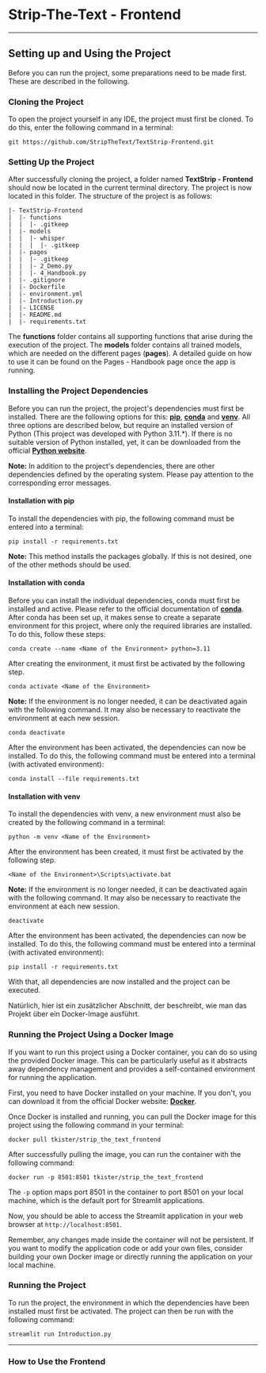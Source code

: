 # Strip-The-Text - Frontend

---

## Setting up and Using the Project

Before you can run the project, some preparations need to be made first. These are described in the following.

### Cloning the Project

To open the project yourself in any IDE, the project must first be cloned. To do this, enter the following command in a
terminal:

```shell
git https://github.com/StripTheText/TextStrip-Frontend.git
```

### Setting Up the Project

After successfully cloning the project, a folder named **TextStrip - Frontend** should now be located in the current
terminal directory. The project is now located in this folder. The structure of the project is as follows:

```text
|- TextStrip-Frontend
|  |- functions
|  |  |- .gitkeep
|  |- models
|  |  |- whisper
|  |  |  |- .gitkeep
|  |- pages
|  |  |- .gitkeep
|  |  |- 2_Demo.py
|  |  |- 4_Handbook.py
|  |- .gitignore
|  |- Dockerfile
|  |- environment.yml
|  |- Introduction.py
|  |- LICENSE
|  |- README.md
|  |- requirements.txt
```

The **functions** folder contains all supporting functions that arise during the execution of the project. The **models** 
folder contains all trained models, which are needed on the different pages (**pages**). A detailed guide on how to
use it can be found on the Pages - Handbook page once the app is running.

### Installing the Project Dependencies

Before you can run the project, the project's dependencies must first be installed. There are the following options for
this: **[pip](https://pip.pypa.io/en/stable/)**, **[conda](https://docs.conda.io/en/latest/)** and **[venv](https://docs.python.org/3/library/venv.html)**. All three options are described below, but require an installed
version of Python (This project was developed with Python 3.11.*). If there is no suitable version of Python installed,
yet, it can be downloaded from the official **[Python website](https://www.python.org/downloads/)**.

**Note:** In addition to the project's dependencies, there are other dependencies defined by the operating system.
Please pay attention to the corresponding error messages.

#### Installation with pip

To install the dependencies with pip, the following command must be entered into a terminal:

```shell
pip install -r requirements.txt
```

**Note:** This method installs the packages globally. If this is not desired, one of the other methods should be used.

#### Installation with conda

Before you can install the individual dependencies, conda must first be installed and active. Please refer to the
official documentation of **[conda](https://docs.conda.io/en/latest/)**. After conda has been set up, it makes sense to
create a separate environment for this project, where only the required libraries are installed. To do this, follow
these steps:

```shell
conda create --name <Name of the Environment> python=3.11
```

After creating the environment, it must first be activated by the following step.

```shell
conda activate <Name of the Environment>
```

**Note:** If the environment is no longer needed, it can be deactivated again with the following command. It may also be
necessary to reactivate the environment at each new session.

```shell
conda deactivate
```

After the environment has been activated, the dependencies can now be installed. To do this, the following command must
be entered into a terminal (with activated environment):

```shell
conda install --file requirements.txt
```

#### Installation with venv

To install the dependencies with venv, a new environment must also be created by the following command in a terminal:

```shell
python -m venv <Name of the Environment>
```

After the environment has been created, it must first be activated by the following step.

```shell
<Name of the Environment>\Scripts\activate.bat
```

**Note:** If the environment is no longer needed, it can be deactivated again with the following command. It may also be
necessary to reactivate the environment at each new session.

```shell
deactivate
```

After the environment has been activated, the dependencies can now be installed. To do this, the following command must
be entered into a terminal (with activated environment):

```shell
pip install -r requirements.txt
```

With that, all dependencies are now installed and the project can be executed.

Natürlich, hier ist ein zusätzlicher Abschnitt, der beschreibt, wie man das Projekt über ein Docker-Image ausführt.

### Running the Project Using a Docker Image

If you want to run this project using a Docker container, you can do so using the provided Docker image. This can be
particularly useful as it abstracts away dependency management and provides a self-contained environment for running the
application.

First, you need to have Docker installed on your machine. If you don't, you can download it from the official Docker
website: **[Docker](https://www.docker.com/get-started)**.

Once Docker is installed and running, you can pull the Docker image for this project using the following command in your
terminal:

```shell
docker pull tkister/strip_the_text_frontend
```

After successfully pulling the image, you can run the container with the following command:

```shell
docker run -p 8501:8501 tkister/strip_the_text_frontend
```

The `-p` option maps port 8501 in the container to port 8501 on your local machine, which is the default port for
Streamlit applications.

Now, you should be able to access the Streamlit application in your web browser at `http://localhost:8501`.

Remember, any changes made inside the container will not be persistent. If you want to modify the application code or
add your own files, consider building your own Docker image or directly running the application on your local machine.

### Running the Project

To run the project, the environment in which the dependencies have been installed must first be activated. The project
can then be run with the following command:

```shell
streamlit run Introduction.py
```

---

### How to Use the Frontend
